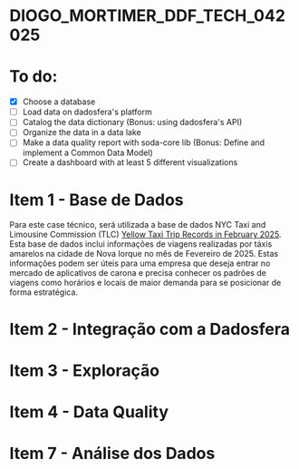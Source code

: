 # DIOGO_MORTIMER_DDF_TECH_042025

# To do:
- [x] Choose a database
- [ ] Load data on dadosfera's platform
- [ ] Catalog the data dictionary (Bonus: using dadosfera's API)
- [ ] Organize the data in a data lake
- [ ] Make a data quality report with soda-core lib (Bonus: Define and implement a Common Data Model)
- [ ] Create a dashboard with at least 5 different visualizations

# Item 1 - Base de Dados

Para este case técnico, será utilizada a base de dados NYC Taxi and Limousine Commission (TLC) [Yellow Taxi Trip Records in February 2025](https://www.nyc.gov/site/tlc/about/tlc-trip-record-data.page). Esta base de dados inclui informações de viagens realizadas por táxis amarelos na cidade de Nova Iorque no mês de Fevereiro de 2025. Estas informações podem ser úteis para uma empresa que deseja entrar no mercado de aplicativos de carona e precisa conhecer os padrões de viagens como horários e locais de maior demanda para se posicionar de forma estratégica.

# Item 2 - Integração com a Dadosfera

# Item 3 - Exploração

# Item 4 - Data Quality

# Item 7 - Análise dos Dados
